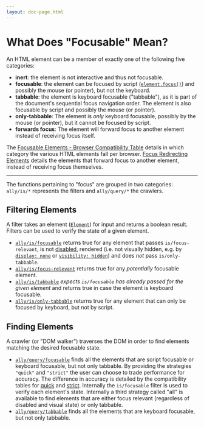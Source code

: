 ```yaml
---
layout: doc-page.html
---
```


# What Does "Focusable" Mean?

An HTML element can be a member of exactly one of the following five categories:

* **inert**: the element is not interactive and thus not focusable.
* **focusable**: the element can be focused by script ([`element.focus()`](https://developer.mozilla.org/en-US/docs/Web/API/HTMLElement/focus)) and possibly the mouse (or pointer), but not the keyboard.
* **tabbable**: the element is keyboard focusable ("tabbable"), as it is part of the document's sequential focus navigation order. The element is also focusable by script and possibly the mouse (or pointer).
* **only-tabbable**: The element is *only* keyboard focusable, possibly by the mouse (or pointer), but it cannot be focused by script.
* **forwards focus**: The element will forward focus to another element instead of receiving focus itself.


The [Focusable Elements - Browser Compatibility Table](./data-tables/focusable.md) details in which category the various HTML elements fall per browser. [Focus Redirecting Elements](./data-tables/focusable.redirect.md) details the elements that forward focus to another element, instead of receiving focus themselves.

---

The functions pertaining to "focus" are grouped in two categories: `ally/is/*` represents the filters and `ally/query/*` the crawlers.


## Filtering Elements

A filter takes an element ([`Element`](https://developer.mozilla.org/en-US/docs/Web/API/Element)) for input and returns a boolean result. Filters can be used to verify the state of a given element.

* [`ally/is/focusable`](./api/is/focusable.md) returns true for any element that passes `is/focus-relevant`, is not [disabled](https://developer.mozilla.org/en-US/docs/Mozilla/Tech/XUL/Attribute/disabled), rendered (i.e. not visually hidden, e.g. by [`display: none`](https://developer.mozilla.org/en-US/docs/Web/CSS/display) or [`visibility: hidden`](https://developer.mozilla.org/en-US/docs/Web/CSS/visibility)) and does *not* pass `is/only-tabbable`.
* [`ally/is/focus-relevant`](./api/is/focus-relevant.md) returns true for any *potentially* focusable element.
* [`ally/is/tabbable`](./api/is/tabbable.md) *expects `is/focusable` has already passed for the given element* and returns true in case the element is keyboard focusable.
* [`ally/is/only-tabbable`](./api/is/only-tabbable.md) returns true for any element that can only be focused by keyboard, but not by script.


## Finding Elements

A crawler (or "DOM walker") traverses the DOM in order to find elements matching the desired focusable state.

* [`ally/query/focusable`](./api/query/focusable.md) finds all the elements that are script focusable or keyboard focusable, but not only tabbable. By providing the strategies `"quick"` and `"strict"` the user can choose to trade performance for accuracy. The difference in accuracy is detailed by the compatibility tables for [quick](./data-tables/focusable.quick.md) and [strict](./data-tables/focusable.strict.md). Internally the `is/focusable` filter is used to verify each element's state. Internally a third strategy called "all" is available to find elements that are either focus relevant (regardless of disabled and visual state) or only tabbable.
* [`ally/query/tabbable`](./api/query/tabbable.md) finds all the elements that are keyboard focusable, but not only tabbable.

